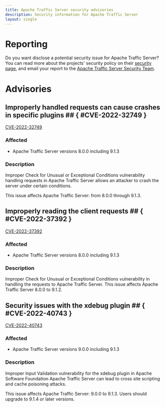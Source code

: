 ```yaml
---
title: Apache Traffic Server security advisories
description: Security information for Apache Traffic Server
layout: single
---
```


# Reporting

Do you want disclose a potential security issue for Apache Traffic Server? You can read more about the projects' security policy on their [security page](None), and email your report to the  [Apache Traffic Server Security Team](mailto:security@trafficserver.apache.org).

# Advisories

## Improperly handled requests can cause crashes in specific plugins ## { #CVE-2022-32749 }

[CVE-2022-32749](./CVE-2022-32749.cve.json)

### Affected

* Apache Traffic Server versions 8.0.0 including 9.1.3


### Description



Improper Check for Unusual or Exceptional Conditions vulnerability handling requests in Apache Traffic Server allows an attacker to crash the server under certain conditions.

<p>This issue affects Apache Traffic Server: from 8.0.0 through 9.1.3.</p>

## Improperly reading the client requests ## { #CVE-2022-37392 }

[CVE-2022-37392](./CVE-2022-37392.cve.json)

### Affected

* Apache Traffic Server versions 8.0.0 including 9.1.3


### Description

Improper Check for Unusual or Exceptional Conditions vulnerability in handling the requests to Apache Traffic Server.  This issue affects Apache Traffic Server 8.0.0 to 9.1.2.

## Security issues with the xdebug plugin ## { #CVE-2022-40743 }

[CVE-2022-40743](./CVE-2022-40743.cve.json)

### Affected

* Apache Traffic Server versions 9.0.0 including 9.1.3


### Description

Improper Input Validation vulnerability for the xdebug plugin in Apache Software Foundation Apache Traffic Server can lead to cross site scripting and cache poisoning attacks.<p>This issue affects Apache Traffic Server: 9.0.0 to 9.1.3. Users should upgrade to 9.1.4 or later versions.<br></p>